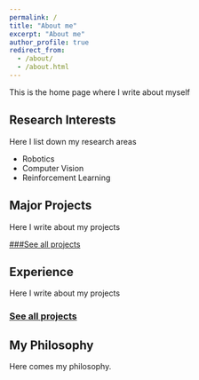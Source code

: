 ```yaml
---
permalink: /
title: "About me"
excerpt: "About me"
author_profile: true
redirect_from: 
  - /about/
  - /about.html
---
```

This is the home page where I write about myself


Research Interests
------------------
Here I list down my research areas
- Robotics
- Computer Vision
- Reinforcement Learning

Major Projects
--------------
Here I write about my projects

[###See all projects](/portfolio.html)

Experience
----------
Here I write about my projects

### [See all projects](/portfolio.html)

My Philosophy
-------------
Here comes my philosophy.



